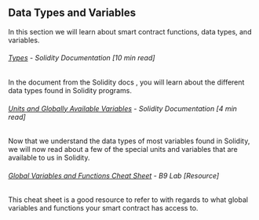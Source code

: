## Data Types and Variables

In this section we will learn about smart contract functions, data types, and variables.

###### [Types](https://solidity.readthedocs.io/en/develop/types.html) - Solidity Documentation  \[10 min read\]

In the document from the Solidity docs , you will learn about the different data types found in Solidity programs.

###### [Units and Globally Available Variables](https://solidity.readthedocs.io/en/develop/units-and-global-variables.html) - Solidity Documentation \[4 min read\]

Now that we understand the data types of most variables found in Solidity, we will now read about a few of the special units and variables that are available to us in Solidity.

###### [Global Variables and Functions Cheat Sheet](https://s3-eu-west-1.amazonaws.com/b9-academy-assets/public/solidity-cheatsheet.pdf) - B9 Lab \[Resource\]

This cheat sheet is a good resource to refer to with regards to what global variables and functions your smart contract has access to.

